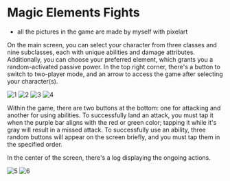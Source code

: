 # Magic Elements Fights
* all the pictures in the game are made by myself with pixelart

On the main screen, you can select your character from three classes and nine subclasses, each with unique abilities and damage attributes. Additionally, you can choose your preferred element, which grants you a random-activated passive power. In the top right corner, there's a button to switch to two-player mode, and an arrow to access the game after selecting your character(s).

![1](photos_readme/Imagen1.jpg)
![2](photos_readme/Imagen2.jpg)
![3](photos_readme/Imagen3.jpg)
![4](photos_readme/Imagen4.jpg)

Within the game, there are two buttons at the bottom: one for attacking and another for using abilities. To successfully land an attack, you must tap it when the purple bar aligns with the red or green color; tapping it while it's gray will result in a missed attack. To successfully use an ability, three random buttons will appear on the screen briefly, and you must tap them in the specified order.

In the center of the screen, there's a log displaying the ongoing actions.

![5](photos_readme/Imagen5.jpg)
![6](photos_readme/Imagen6.jpg)
